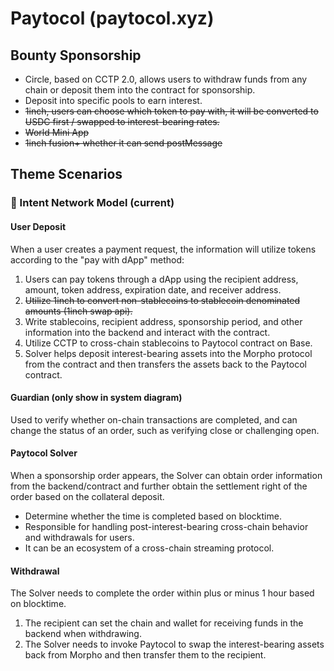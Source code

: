 # Paytocol (paytocol.xyz)

## Bounty Sponsorship
- Circle, based on CCTP 2.0, allows users to withdraw funds from any chain or deposit them into the contract for sponsorship.
- Deposit into specific pools to earn interest.
- ~~1inch, users can choose which token to pay with, it will be converted to USDC first / swapped to interest-bearing rates.~~
- ~~World Mini App~~
- ~~1inch fusion+ whether it can send postMessage~~

## Theme Scenarios

### 🌊 Intent Network Model (current)

#### User Deposit
When a user creates a payment request, the information will utilize tokens according to the "pay with dApp" method:
1. Users can pay tokens through a dApp using the recipient address, amount, token address, expiration date, and receiver address.
1. ~~Utilize 1inch to convert non-stablecoins to stablecoin denominated amounts (1inch swap api).~~
2. Write stablecoins, recipient address, sponsorship period, and other information into the backend and interact with the contract.
3. Utilize CCTP to cross-chain stablecoins to Paytocol contract on Base.
4. Solver helps deposit interest-bearing assets into the Morpho protocol from the contract and then transfers the assets back to the Paytocol contract.

#### Guardian (only show in system diagram)
Used to verify whether on-chain transactions are completed, and can change the status of an order, such as verifying close or challenging open.

#### Paytocol Solver
When a sponsorship order appears, the Solver can obtain order information from the backend/contract and further obtain the settlement right of the order based on the collateral deposit.
- Determine whether the time is completed based on blocktime.
- Responsible for handling post-interest-bearing cross-chain behavior and withdrawals for users.
- It can be an ecosystem of a cross-chain streaming protocol.

#### Withdrawal
The Solver needs to complete the order within plus or minus 1 hour based on blocktime.
1. The recipient can set the chain and wallet for receiving funds in the backend when withdrawing.
2. The Solver needs to invoke Paytocol to swap the interest-bearing assets back from Morpho and then transfer them to the recipient.